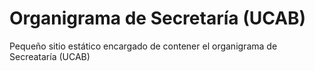 # Organigrama de Secretaría (UCAB)

Pequeño sitio estático encargado de contener el organigrama de Secreataría (UCAB)
